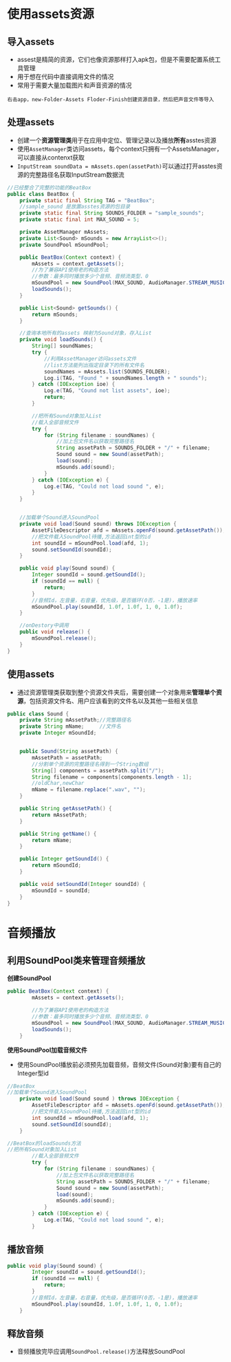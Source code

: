 # 使用assets资源

## 导入assets

- assest是精简的资源，它们也像资源那样打入apk包，但是不需要配置系统工具管理
- 用于想在代码中直接调用文件的情况
- 常用于需要大量加载图片和声音资源的情况

`右击app，new-Folder-Assets Floder-Finish创建资源目录，然后把声音文件等导入`

## 处理assets

- 创建一个**资源管理类**用于在应用中定位、管理记录以及播放**所有**asstes资源
- 使用`AssetManager`类访问assets，每个context只拥有一个AssetsManager，可以直接从contenxt获取
- `InputStream soundData = mAssets.open(assetPath)`可以通过打开asstes资源的完整路径名获取InputStream数据流

```java
//已经整合了完整的功能的BeatBox
public class BeatBox {
    private static final String TAG = "BeatBox";
    //sample_sound 是放置asstes资源的包目录
    private static final String SOUNDS_FOLDER = "sample_sounds";
    private static final int MAX_SOUND = 5;

    private AssetManager mAssets;
    private List<Sound> mSounds = new ArrayList<>();
    private SoundPool mSoundPool;

    public BeatBox(Context context) {
        mAssets = context.getAssets();
        //为了兼容API使用老的构造方法
        //参数：最多同时播放多少个音频、音频流类型、0
        mSoundPool = new SoundPool(MAX_SOUND, AudioManager.STREAM_MUSIC, 0);
        loadSounds();
    }

    public List<Sound> getSounds() {
        return mSounds;
    }

    //查询本地所有的assets 映射为Sound对象，存入List
    private void loadSounds() {
        String[] soundNames;
        try {
            //利用AssetManager访问assets文件
            //list方法能列出指定目录下的所有文件名
            soundNames = mAssets.list(SOUNDS_FOLDER);
            Log.i(TAG, "Found " + soundNames.length + " sounds");
        } catch (IOException ioe) {
            Log.e(TAG, "Cound not list assets", ioe);
            return;
        }

        //把所有Sound对象加入List
        //载入全部音频文件
        try {
            for (String filename : soundNames) {
                //加上包文件名以获取完整路径名
                String assetPath = SOUNDS_FOLDER + "/" + filename;
                Sound sound = new Sound(assetPath);
                load(sound);
                mSounds.add(sound);
            }
        } catch (IOException e) {
            Log.e(TAG, "Could not load sound ", e);
        }
    }


    //加载单个Sound进入SoundPool
    private void load(Sound sound) throws IOException {
        AssetFileDescriptor afd = mAssets.openFd(sound.getAssetPath());
        //把文件载入SoundPool待播,方法返回int型的id
        int soundId = mSoundPool.load(afd, 1);
        sound.setSoundId(soundId);
    }

    public void play(Sound sound) {
        Integer soundId = sound.getSoundId();
        if (soundId == null) {
            return;
        }
        //音频Id，左音量，右音量，优先级，是否循环(0否，-1是)，播放速率
        mSoundPool.play(soundId, 1.0f, 1.0f, 1, 0, 1.0f);
    }

    //onDestory中调用
    public void release() {
        mSoundPool.release();
    }
}
```

## 使用assets

- 通过资源管理类获取到整个资源文件夹后，需要创建一个对象用来**管理单个资源**，包括资源文件名、用户应该看到的文件名以及其他一些相关信息

```java
public class Sound {
    private String mAssetPath;//完整路径名
    private String mName;     //文件名
    private Integer mSoundId;


    public Sound(String assetPath) {
        mAssetPath = assetPath;
        //分割单个资源的完整路径名得到一个String数组
        String[] components = assetPath.split("/");
        String filename = components[components.length - 1];
        //oldChar,newChar
        mName = filename.replace(".wav", "");
    }

    public String getAssetPath() {
        return mAssetPath;
    }

    public String getName() {
        return mName;
    }

    public Integer getSoundId() {
        return mSoundId;
    }

    public void setSoundId(Integer soundId) {
        mSoundId = soundId;
    }
}
```

# 音频播放

## 利用SoundPool类来管理音频播放

**创建SoundPool**

```java
public BeatBox(Context context) {
        mAssets = context.getAssets();

        //为了兼容API使用老的构造方法
        //参数：最多同时播放多少个音频、音频流类型、0
        mSoundPool = new SoundPool(MAX_SOUND, AudioManager.STREAM_MUSIC, 0);
        loadSounds();
    }
```

**使用SoundPool加载音频文件**

- 使用SoundPool播放前必须预先加载音频，音频文件(Sound对象)要有自己的Integer型id

```java
//BeatBox
//加载单个Sound进入SoundPool
    private void load(Sound sound ) throws IOException {
        AssetFileDescriptor afd = mAssets.openFd(sound.getAssetPath());
        //把文件载入SoundPool待播,方法返回int型的id
        int soundId = mSoundPool.load(afd, 1);
        sound.setSoundId(soundId);
    }
```

```java
//BeatBox的loadSounds方法
//把所有Sound对象加入List
        //载入全部音频文件
        try {
            for (String filename : soundNames) {
                //加上包文件名以获取完整路径名
                String assetPath = SOUNDS_FOLDER + "/" + filename;
                Sound sound = new Sound(assetPath);
                load(sound);
                mSounds.add(sound);
            }
        } catch (IOException e) {
            Log.e(TAG, "Could not load sound ", e);
        }
```

## 播放音频

```java
public void play(Sound sound) {
        Integer soundId = sound.getSoundId();
        if (soundId == null) {
            return;
        }
        //音频Id，左音量，右音量，优先级，是否循环(0否，-1是)，播放速率
        mSoundPool.play(soundId, 1.0f, 1.0f, 1, 0, 1.0f);
    }
```

## 释放音频

- 音频播放完毕应调用`SoundPool.release()`方法释放SoundPool
